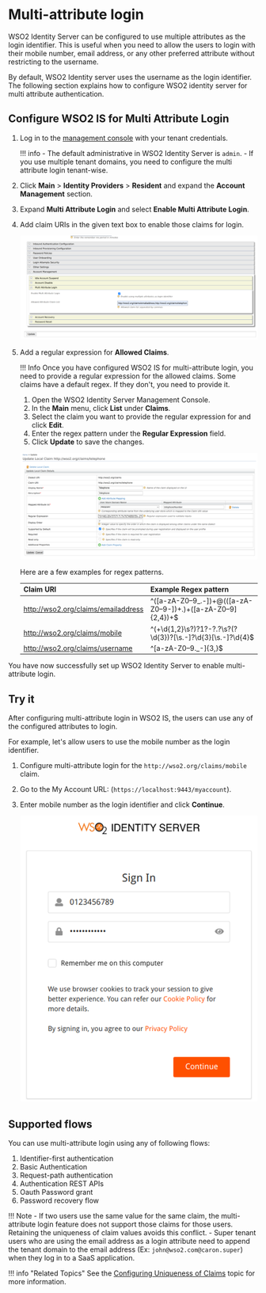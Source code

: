# Multi-attribute login

WSO2 Identity Server can be configured to use multiple attributes as the login identifier. This is useful when you need to allow the users to login with their mobile number, email address, or any other preferred attribute without restricting to the username.

By default, WSO2 Identity server uses the username as the login identifier. The following section explains how to configure WSO2 identity server for multi attribute authentication.

## Configure WSO2 IS for Multi Attribute Login

1. Log in to the [management console](`https://<IS_HOST>:<PORT>/carbon`) with your tenant credentials.

   !!! info
       -   The default administrative in WSO2 Identity Server is `admin`.
       -   If you use multiple tenant domains, you need to configure the multi attribute login tenant-wise.

2. Click **Main** > **Identity Providers** > **Resident** and expand the **Account Management** section.

3. Expand **Multi Attribute Login** and select **Enable Multi Attribute Login**.

4. Add claim URIs in the given text box to enable those claims for login.

    ![adding-claims-for-multi-attribute-login](../../assets/img/guides/adding-claims-for-multi-attribute-login.png)

5. Add a regular expression for **Allowed Claims**.

   !!! Info
       Once you have configured WSO2 IS for multi-attribute login, you need to provide a regular expression for the allowed claims. Some claims have a default regex. If they don't, you need to provide it.

   1. Open the WSO2 Identity Server Management Console. 
   2. In the **Main** menu, click **List** under **Claims**.
   3. Select the claim you want to provide the regular expression for and click **Edit**.
   4. Enter the regex pattern under the **Regular Expression** field.
   5. Click **Update** to save the changes.

    ![adding-regex-pattern-to-claims](../../assets/img/guides/adding-regex-pattern-to-claim.png)

    Here are a few examples for regex patterns.

    | Claim URI                           | Example Regex pattern    |
    |-------------------------------------|-----------------------------------------------------------------|
    | http://wso2.org/claims/emailaddress | ^([a-zA-Z0–9_\.\-])+\@(([a-zA-Z0–9\-])+\.)+([a-zA-Z0–9]{2,4})+$ |
    | http://wso2.org/claims/mobile       | ^(\+\d{1,2}\s?)?1?\-?\.?\s?\(?\d{3}\)?[\s.-]?\d{3}[\s.-]?\d{4}$ |
    | http://wso2.org/claims/username     | ^[a-zA-Z0–9._-]{3,}$                                            |

You have now successfully set up WSO2 Identity Server to enable multi-attribute login.

## Try it

After configuring multi-attribute login in WSO2 IS, the users can use any of the configured attributes to login.

For example, let's allow users to use the mobile number as the login identifier.

1. Configure multi-attribute login for the `http://wso2.org/claims/mobile` claim.
2. Go to the My Account URL: (`https://localhost:9443/myaccount`).
3. Enter mobile number as the login identifier and click **Continue**.

    ![adding-regex-pattern-to-claims](../../assets/img/guides/login-with-mobile-number.png)

## Supported flows

You can use multi-attribute login using any of following flows:

1. Identifier-first authentication
2. Basic Authentication
3. Request-path authentication
4. Authentication REST APIs
5. Oauth Password grant
6. Password recovery flow

!!! Note
    -   If two users use the same value for the same claim, the multi-attribute login feature
    does not support those claims for those users. Retaining the uniqueness of claim values avoids this conflict.
    -   Super tenant users who are using the email address as a login attribute need to append the tenant domain to the email address (Ex: `john@wso2.com@caron.super`) when they log in to a SaaS application.

!!! info "Related Topics"
    See the [Configuring Uniqueness of Claims](../../learn/configuring-uniqueness-of-claims) topic for more information.
